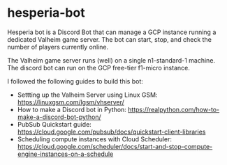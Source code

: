 # hesperia-bot
Hesperia bot is a Discord Bot that can manage a GCP instance running a dedicated Valheim game server. The bot can start, stop, and check the number of players currently online.

The Valheim game server runs (well) on a single n1-standard-1 machine. The discord bot can run on the GCP free-tier f1-micro instance.

I followed the following guides to build this bot:

* Settting up the Valheim Server using Linux GSM: https://linuxgsm.com/lgsm/vhserver/
* How to make a Discord bot in Python: https://realpython.com/how-to-make-a-discord-bot-python/
* PubSub Quickstart guide: https://cloud.google.com/pubsub/docs/quickstart-client-libraries
* Scheduling compute instances with Cloud Scheduler: https://cloud.google.com/scheduler/docs/start-and-stop-compute-engine-instances-on-a-schedule




